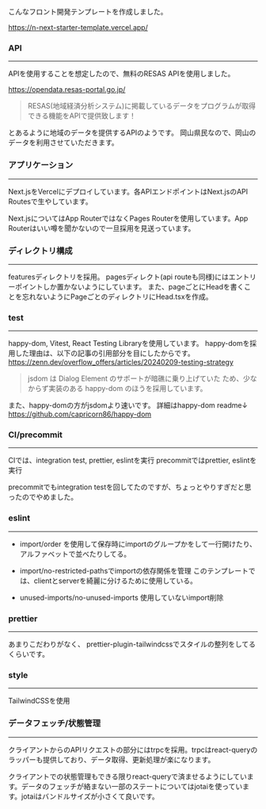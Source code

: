 こんなフロント開発テンプレートを作成しました。

https://n-next-starter-template.vercel.app/

### API

---

APIを使用することを想定したので、無料のRESAS APIを使用しました。

https://opendata.resas-portal.go.jp/

> RESAS(地域経済分析システム)に掲載しているデータをプログラムが取得できる機能をAPIで提供致します！

とあるように地域のデータを提供するAPIのようです。
岡山県民なので、岡山のデータを利用させていただきます。

### アプリケーション

---

Next.jsをVercelにデプロイしています。各APIエンドポイントはNext.jsのAPI Routesで生やしています。

Next.jsについてはApp RouterではなくPages Routerを使用しています。App Routerはいい噂を聞かないので一旦採用を見送っています。

### ディレクトリ構成

---

featuresディレクトリを採用。
pagesディレクト(api routeも同様)にはエントリーポイントしか置かないようにしています。
また、pageごとにHeadを書くことを忘れないようにPageごとのディレクトリにHead.tsxを作成。


### test
---

happy-dom, Vitest, React Testing Libraryを使用しています。
happy-domを採用した理由は、以下の記事の引用部分を目にしたからです。
https://zenn.dev/overflow_offers/articles/20240209-testing-strategy

> jsdom は Dialog Element のサポートが暗礁に乗り上げていた ため、少なからず実装のある happy-dom のほうを採用しています。

また、happy-domの方がjsdomより速いです。
詳細はhappy-dom readme↓
https://github.com/capricorn86/happy-dom

### CI/precommit

---

CIでは、integration test, prettier, eslintを実行
precommitではprettier, eslintを実行

precommitでもintegration testを回してたのですが、ちょっとやりすぎだと思ったのでやめました。

### eslint
---
- import/order
を使用して保存時にimportのグループかをして一行開けたり、アルファベットで並べたりしてる。

- import/no-restricted-pathsでimportの依存関係を管理
このテンプレートでは、clientとserverを綺麗に分けるために使用している。

- unused-imports/no-unused-imports
使用していないimport削除
### prettier
---
あまりこだわりがなく、
prettier-plugin-tailwindcssでスタイルの整列をしてるくらいです。
### style
---
TailwindCSSを使用
### データフェッチ/状態管理
---
クライアントからのAPIリクエストの部分にはtrpcを採用。trpcはreact-queryのラッパーも提供しており、データ取得、更新処理が楽になります。

クライアントでの状態管理もできる限りreact-queryで済ませるようにしています。データのフェッチが絡まない一部のステートについてはjotaiを使っています。jotaiはバンドルサイズが小さくて良いです。

